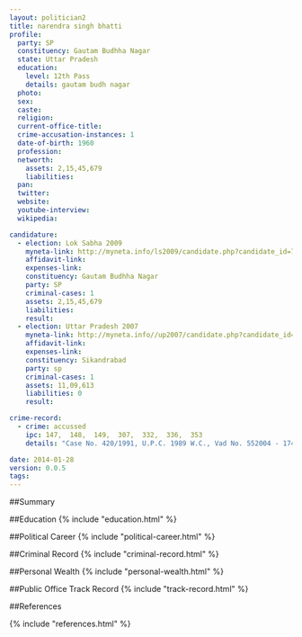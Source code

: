 ```yaml
---
layout: politician2
title: narendra singh bhatti
profile: 
  party: SP
  constituency: Gautam Budhha Nagar
  state: Uttar Pradesh
  education: 
    level: 12th Pass
    details: gautam budh nagar
  photo: 
  sex: 
  caste: 
  religion: 
  current-office-title: 
  crime-accusation-instances: 1
  date-of-birth: 1960
  profession: 
  networth: 
    assets: 2,15,45,679
    liabilities: 
  pan: 
  twitter: 
  website: 
  youtube-interview: 
  wikipedia: 

candidature: 
  - election: Lok Sabha 2009
    myneta-link: http://myneta.info/ls2009/candidate.php?candidate_id=7041
    affidavit-link: 
    expenses-link: 
    constituency: Gautam Budhha Nagar 
    party: SP
    criminal-cases: 1
    assets: 2,15,45,679
    liabilities: 
    result:  
  - election: Uttar Pradesh 2007
    myneta-link: http://myneta.info//up2007/candidate.php?candidate_id=728
    affidavit-link: 
    expenses-link: 
    constituency: Sikandrabad 
    party: sp
    criminal-cases: 1
    assets: 11,09,613
    liabilities: 0
    result:  

crime-record: 
  - crime: accussed
    ipc: 147,  148,  149,  307,  332,  336,  353
    details: "Case No. 420/1991, U.P.C. 1989 W.C., Vad No. 552004 - 174 W.C. 206, Date 14.01.2005" 

date: 2014-01-28
version: 0.0.5
tags: 
---
```

##Summary


##Education
{% include "education.html" %}


##Political Career
{% include "political-career.html" %}


##Criminal Record
{% include "criminal-record.html" %}


##Personal Wealth
{% include "personal-wealth.html" %}


##Public Office Track Record
{% include "track-record.html" %}


##References


{% include "references.html" %}